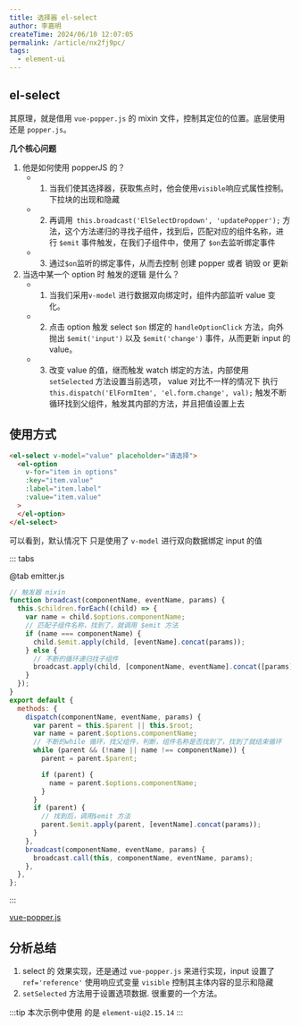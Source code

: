 ```yaml
---
title: 选择器 el-select
author: 李嘉明
createTime: 2024/06/10 12:07:05
permalink: /article/nx2fj9pc/
tags:
  - element-ui
---
```


## el-select

其原理，就是借用 `vue-popper.js` 的 mixin 文件，控制其定位的位置。底层使用还是 `popper.js`。

**几个核心问题**

1. 他是如何使用 popperJS 的？
   - 1. 当我们使其选择器，获取焦点时，他会使用`visible`响应式属性控制。下拉块的出现和隐藏
   - 2. 再调用` this.broadcast('ElSelectDropdown', 'updatePopper');` 方法，这个方法递归的寻找子组件，找到后，匹配对应的组件名称，进行 `$emit` 事件触发，在我们子组件中，使用了 `$on`去监听绑定事件
   - 3. 通过`$on`监听的绑定事件，从而去控制 创建 popper 或者 销毁 or 更新
2. 当选中某一个 option 时 触发的逻辑 是什么？
   - 1. 当我们采用`v-model` 进行数据双向绑定时，组件内部监听 value 变化。
   - 2. 点击 option 触发 select `$on` 绑定的 `handleOptionClick` 方法，向外抛出 `$emit('input')` 以及 `$emit('change')` 事件，从而更新 input 的 value。
   - 3. 改变 value 的值，继而触发 watch 绑定的方法，内部使用 `setSelected` 方法设置当前选项， value 对比不一样的情况下 执行 `this.dispatch('ElFormItem', 'el.form.change', val);` 触发不断循环找到父组件，触发其内部的方法，并且把值设置上去

## 使用方式

```html
<el-select v-model="value" placeholder="请选择">
  <el-option
    v-for="item in options"
    :key="item.value"
    :label="item.label"
    :value="item.value"
  >
  </el-option>
</el-select>
```

可以看到，默认情况下 只是使用了 `v-model` 进行双向数据绑定 input 的值

::: tabs

@tab emitter.js

```js
// 触发器 mixin
function broadcast(componentName, eventName, params) {
  this.$children.forEach((child) => {
    var name = child.$options.componentName;
    // 匹配子组件名称，找到了，就调用 $emit 方法
    if (name === componentName) {
      child.$emit.apply(child, [eventName].concat(params));
    } else {
      // 不断的循环递归找子组件
      broadcast.apply(child, [componentName, eventName].concat([params]));
    }
  });
}
export default {
  methods: {
    dispatch(componentName, eventName, params) {
      var parent = this.$parent || this.$root;
      var name = parent.$options.componentName;
      // 不断的while 循环，找父组件，判断，组件名称是否找到了，找到了就结束循环
      while (parent && (!name || name !== componentName)) {
        parent = parent.$parent;

        if (parent) {
          name = parent.$options.componentName;
        }
      }
      if (parent) {
        // 找到后，调用$emit 方法
        parent.$emit.apply(parent, [eventName].concat(params));
      }
    },
    broadcast(componentName, eventName, params) {
      broadcast.call(this, componentName, eventName, params);
    },
  },
};
```
:::

[vue-popper.js](/article/w82r5ewm/)

## 分析总结

1. select 的 效果实现，还是通过 `vue-popper.js` 来进行实现，input 设置了`ref='reference'` 使用响应式变量 `visible` 控制其主体内容的显示和隐藏
2. `setSelected` 方法用于设置选项数据. 很重要的一个方法。



:::tip
本次示例中使用 的是 `element-ui@2.15.14`
:::
